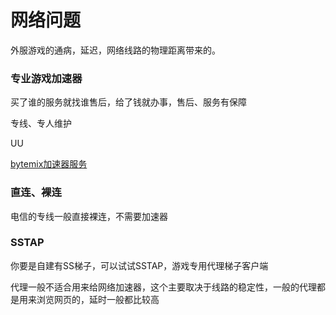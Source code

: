 # 网络问题

外服游戏的通病，延迟，网络线路的物理距离带来的。

### 专业游戏加速器

买了谁的服务就找谁售后，给了钱就办事，售后、服务有保障

专线、专人维护

UU

[bytemix加速器服务](https://bytemix.cloud/cart.php?a=confproduct)



### 直连、裸连

电信的专线一般直接裸连，不需要加速器



### SSTAP

你要是自建有SS梯子，可以试试SSTAP，游戏专用代理梯子客户端

代理一般不适合用来给网络加速器，这个主要取决于线路的稳定性，一般的代理都是用来浏览网页的，延时一般都比较高

